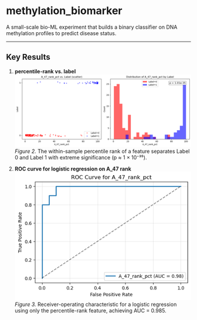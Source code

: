 # methylation_biomarker

A small-scale bio-ML experiment that builds a binary classifier on DNA methylation profiles to predict disease status. 

---

## Key Results

1. **percentile-rank vs. label**  
   <img src="data/methylation_2.png" alt="Fig 1: Distribution of a feature percentile-rank by label" width="1000"/>  
   *Figure 2.* The within-sample percentile rank of a feature separates Label 0 and Label 1 with extreme significance (p ≈ 1 × 10⁻³⁵).

2. **ROC curve for logistic regression on A_47 rank**  
   <img src="data/methylation_3.png" alt="Fig 2: ROC curve for a classifier" width="1000"/>  
   *Figure 3.* Receiver-operating characteristic for a logistic regression using only the percentile-rank feature, achieving AUC = 0.985.
